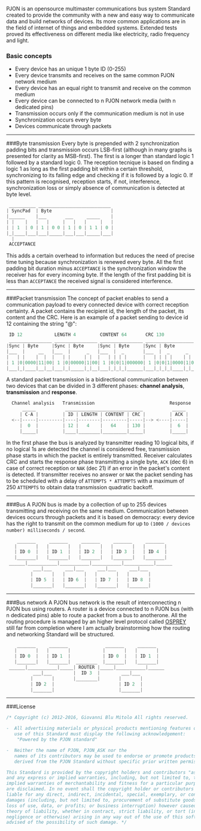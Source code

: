 PJON is an opensource multimaster communications bus system Standard created to provide the community with a new and easy way to communicate data and build networks of devices. Its more common applications are in the field of internet of things and embedded systems. Extended tests proved its effectiveness on different media like electricity, radio frequency and light.

### Basic concepts
* Every device has an unique 1 byte ID (0-255)
* Every device transmits and receives on the same common PJON network medium
* Every device has an equal right to transmit and receive on the common medium
* Every device can be connected to n PJON network media (with n dedicated pins)
* Transmission occurs only if the communication medium is not in use
* Synchronization occurs every byte
* Devices communicate through packets

***

###Byte transmission
Every byte is prepended with 2 synchronization padding bits and transmission occurs LSB-first (although in many graphs is presented for clarity as MSB-first). The first is a longer than standard logic 1 followed by a standard logic 0. The reception tecnique is based on finding a logic 1 as long as the first padding bit within a certain threshold, synchronizing to its falling edge and checking if it is followed by a logic 0. If this pattern is recognised, reception starts, if not, interference, synchronization loss or simply absence of communication is detected at byte level.
```cpp  
 __________ ___________________________
| SyncPad  | Byte                      |
|______    |___       ___     _____    |
| |    |   |   |     |   |   |     |   |
| | 1  | 0 | 1 | 0 0 | 1 | 0 | 1 1 | 0 |
|_|____|___|___|_____|___|___|_____|___|
  |
 ACCEPTANCE
```
This adds a certain overhead to information but reduces the need of precise time tuning because synchronization is renewed every byte. All the first padding bit duration minus `ACCEPTANCE` is the synchronization window the receiver has for every incoming byte. If the length of the first padding bit is less than `ACCEPTANCE` the received signal is considered interference.

***

###Packet transmission
The concept of packet enables to send a communication payload to every connected device with correct reception certainty. A packet contains the recipient id, the length of the packet, its content and the CRC. Here is an example of a packet sending to device id 12 containing the string "@":
```cpp  
 ID 12            LENGTH 4         CONTENT 64       CRC 130
 ________________ ________________ ________________ __________________
|Sync | Byte     |Sync | Byte     |Sync | Byte     |Sync | Byte       |
|___  |     __   |___  |      _   |___  |  _       |___  |  _      _  |
|   | |    |  |  |   | |     | |  |   | | | |      |   | | | |    | | |
| 1 |0|0000|11|00| 1 |0|00000|1|00| 1 |0|0|1|000000| 1 |0|0|1|0000|1|0|
|___|_|____|__|__|___|_|_____|_|__|___|_|_|_|______|___|_|_|_|____|_|_|
```
A standard packet transmission is a bidirectional communication between two devices that can be divided in 3 different phases: **channel analysis**, **transmission** and **response**. 
```cpp  
  Channel analysis   Transmission                            Response
      _____           _____________________________           _____
     | C-A |         | ID | LENGTH | CONTENT | CRC |         | ACK |
  <--|-----|---------|----|--------|---------|-----|--> <----|-----|
     |  0  |         | 12 |   4    |   64    | 130 |         |  6  |
     |_____|         |____|________|_________|_____|         |_____|
```
In the first phase the bus is analyzed by transmitter reading 10 logical bits, if no logical 1s are detected the channel is considered free, transmission phase starts in which the packet is entirely transmitted. Receiver calculates CRC and starts the response phase transmitting a single byte, `ACK` (dec 6) in case of correct reception or `NAK` (dec 21) if an error in the packet's content is detected. If transmitter receives no answer or `NAK` the packet sending has to be scheduled with a delay of `ATTEMPTS * ATTEMPTS` with a maximum of 250 `ATTEMPTS` to obtain data transmission quadratic backoff. 

***

###Bus
A PJON bus is made by a collection of up to 255 devices transmitting and receiving on the same medium. Communication between devices occurs through packets and it is based on democracy: every device has the right to transmit on the common medium for up to `(1000 / devices number) milliseconds / second`.   

```cpp  
    _______     _______     _______     _______     _______
   |       |   |       |   |       |   |       |   |       |  
   | ID 0  |   | ID 1  |   | ID 2  |   | ID 3  |   | ID 4  |  
   |_______|   |_______|   |_______|   |_______|   |_______|    
 ______|___________|___________|___________|___________|______
          ___|___     ___|___     ___|___     ___|___
         |       |   |       |   |       |   |       |   
         | ID 5  |   | ID 6  |   | ID 7  |   | ID 8  |
         |_______|   |_______|   |_______|   |_______|    
```

***

###Bus network
A PJON bus network is the result of interconnecting n PJON bus using routers. A router is a device connected to n PJON bus (with n dedicated pins) able to route a packet from a bus to anotherone. All the routing procedure is managed by an higher level protocol called [OSPREY](https://github.com/gioblu/OSPREY) still far from completion where I am actually brainstorming how the routing and networking Standard will be structured.

```cpp  
    _______     _______              _______     _______
   |       |   |       |            |       |   |       |
   | ID 0  |   | ID 1  |            | ID 0  |   | ID 1  |
   |_______|   |_______|  ________  |_______|   |_______|
 ______|___________|_____| ROUTER |_____|___________|______
          ___|___        |  ID 3  |        ___|___
         |       |       |________|       |       |
         | ID 2  |                        | ID 2  |
         |_______|                        |_______|
```

***

###License

```cpp
/* Copyright (c) 2012-2016, Giovanni Blu Mitolo All rights reserved.

-  All advertising materials or physical products mentioning features or 
   use of this Standard must display the following acknowledgement:
    "Powered by the PJON standard"

-  Neither the name of PJON, PJON_ASK nor the
   names of its contributors may be used to endorse or promote products
   derived from the PJON Standard without specific prior written permission.

This Standard is provided by the copyright holders and contributors "as is" 
and any express or implied warranties, including, but not limited to, the 
implied warranties of merchantability and fitness for a particular purpose 
are disclaimed. In no event shall the copyright holder or contributors be 
liable for any direct, indirect, incidental, special, exemplary, or consequential 
damages (including, but not limited to, procurement of substitute goods or services; 
loss of use, data, or profits; or business interruption) however caused and on any 
theory of liability, whether in contract, strict liability, or tort (including 
negligence or otherwise) arising in any way out of the use of this software, even if 
advised of the possibility of such damage. */
```
